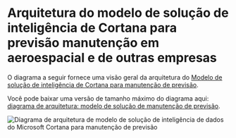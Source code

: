 <properties
    pageTitle="Arquitetura de manutenção de previsão | Microsoft Azure"
    description="Diagrama de arquitetura do modelo de solução de inteligência de dados do Microsoft Cortana para previsão manutenção em aeroespacial, utilitários de transporte"
    services="cortana-analytics"
    documentationCenter=""
    authors="garyericson"
    manager="jhubbard"
    editor="cgronlun"/>

<tags
    ms.service="cortana-analytics"
    ms.workload="data-services"
    ms.tgt_pltfrm="na"
    ms.devlang="na"
    ms.topic="article"
    ms.date="08/19/2016"
    ms.author="garye" />

# <a name="architecture-of-the-cortana-intelligence-solution-template-for-predictive-maintenance-in-aerospace-and-other-businesses"></a>Arquitetura do modelo de solução de inteligência de Cortana para previsão manutenção em aeroespacial e de outras empresas

O diagrama a seguir fornece uma visão geral da arquitetura do [Modelo de solução de inteligência de Cortana para manutenção de previsão](https://gallery.cortanaanalytics.com/SolutionTemplate/Predictive-Maintenance-for-Aerospace-1).

Você pode baixar uma versão de tamanho máximo do diagrama aqui: [diagrama de arquitetura: modelo de solução de manutenção de previsão](http://download.microsoft.com/download/1/9/B/19B815F0-D1B0-4F67-AED3-A40544225FD1/ca-topologies-maintenance-prediction.png).

![Diagrama de arquitetura de modelo de solução de inteligência de dados do Microsoft Cortana para manutenção de previsão][image]

[image]: ./media/cortana-analytics-architecture-predictive-maintenance/ca-topologies-maintenance-prediction.png
